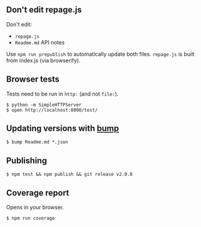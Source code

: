 ## Don't edit repage.js

Don't edit:

 * `repage.js`
 * `Readme.md` API notes

Use `npm run prepublish` to automatically update both files. `repage.js` is 
built from index.js (via browserify).

## Browser tests

Tests need to be run in `http:` (and not `file:`).

    $ python -m SimpleHTTPServer
    $ open http://localhost:8000/test/

## Updating versions with [bump](http://npmjs.org/package/bump-cli)

    $ bump Readme.md *.json

## Publishing

    $ npm test && npm publish && git release v2.0.0

## Coverage report

Opens in your browser.

    $ npm run coverage
